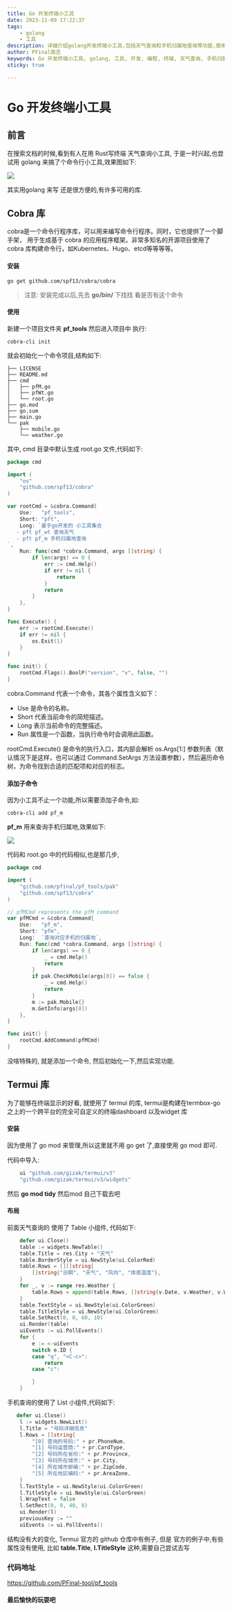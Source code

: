 ```yaml
---
title: Go 开发终端小工具
date: 2023-11-09 17:22:37
tags: 
    - golang
    - 工具
description: 详细介绍golang开发终端小工具,包括天气查询和手机归属地查询等功能,使用cobra库来开发命令行小工具。
author: PFinal南丞
keywords: Go 开发终端小工具, golang, 工具, 开发, 编程, 终端, 天气查询, 手机归属地查询, cobra库, 命令行小工具
sticky: true

---
```


# Go 开发终端小工具

## 前言

在搜索文档的时候,看到有人在用 Rust写终端 天气查询小工具, 于是一时兴起,也尝试用 golang 来搞了个命令行小工具,效果图如下:

![](https://raw.githubusercontent.com/pfinal-nc/iGallery/master/blog/202311081716928.png)

其实用golang 来写 还是很方便的,有许多可用的库.


## Cobra 库

cobra是一个命令行程序库，可以用来编写命令行程序。同时，它也提供了一个脚手架， 用于生成基于 cobra 的应用程序框架。非常多知名的开源项目使用了 cobra 库构建命令行，如Kubernetes、Hugo、etcd等等等等。

#### 安装

```shell
go get github.com/spf13/cobra/cobra
```

> 注意: 安装完成以后,先去 **go/bin/** 下找找 看是否有这个命令

#### 使用

新建一个项目文件夹 **pf_tools** 然后进入项目中 执行:

```shell
cobra-cli init
```

就会初始化一个命令项目,结构如下:

```
├── LICENSE
├── README.md
├── cmd
│   ├── pfM.go
│   ├── pfWt.go
│   └── root.go
├── go.mod
├── go.sum
├── main.go
└── pak
    ├── mobile.go
    └── weather.go
```

其中, cmd 目录中默认生成 root.go 文件,代码如下:

```go
package cmd

import (
	"os"
	"github.com/spf13/cobra"
)

var rootCmd = &cobra.Command{
	Use:   "pf_tools",
	Short: "pft",
	Long: `基于go开发的 小工具集合
   - pft pf_wt 查询天气
   - pft pf_m 手机归属地查询
`,
	Run: func(cmd *cobra.Command, args []string) {
		if len(args) == 0 {
			err := cmd.Help()
			if err != nil {
				return
			}
			return
		}
	},
}

func Execute() {
	err := rootCmd.Execute()
	if err != nil {
		os.Exit(1)
	}
}

func init() {
	rootCmd.Flags().BoolP("version", "v", false, "")
}

```

cobra.Command 代表一个命令，其各个属性含义如下：

 - Use 是命令的名称。
 - Short 代表当前命令的简短描述。
 - Long 表示当前命令的完整描述。
 - Run 属性是一个函数，当执行命令时会调用此函数。

rootCmd.Execute() 是命令的执行入口，其内部会解析 os.Args[1:] 参数列表（默认情况下是这样，也可以通过 Command.SetArgs 方法设置参数），然后遍历命令树，为命令找到合适的匹配项和对应的标志。

#### 添加子命令

因为小工具不止一个功能,所以需要添加子命令,如:

```shell
cobra-cli add pf_m
```

**pf_m** 用来查询手机归属地,效果如下:

![](https://raw.githubusercontent.com/pfinal-nc/iGallery/master/blog/202311091002314.png)

代码和 root.go 中的代码相似,也是那几步, 

```go
package cmd

import (
	"github.com/pfinal/pf_tools/pak"
	"github.com/spf13/cobra"
)

// pfMCmd represents the pfM command
var pfMCmd = &cobra.Command{
	Use:   "pf_m",
	Short: "pfm",
	Long:  `查询对应手机的归属地`,
	Run: func(cmd *cobra.Command, args []string) {
		if len(args) == 0 {
			_ = cmd.Help()
			return
		}
		if pak.CheckMobile(args[0]) == false {
			_ = cmd.Help()
			return
		}
		m := pak.Mobile{}
		m.GetInfo(args[0])
	},
}

func init() {
	rootCmd.AddCommand(pfMCmd)
}

```

没啥特殊的, 就是添加一个命令, 然后初始化一下,然后实现功能.

## Termui 库

为了能够在终端显示的好看, 就使用了 termui 的库, termui是构建在termbox-go之上的一个跨平台的完全可自定义的终端dashboard 以及widget 库

#### 安装

因为使用了 go mod 来管理,所以这里就不用 go get 了,直接使用 go mod 即可.

代码中导入:

```go
    ui "github.com/gizak/termui/v3"
	"github.com/gizak/termui/v3/widgets"
```

然后 **go mod tidy** 然后mod 自己下载去吧

#### 布局

前面天气查询的 使用了 Table 小组件, 代码如下:

```go 
    defer ui.Close()
	table := widgets.NewTable()
	table.Title = res.City + "天气"
	table.BorderStyle = ui.NewStyle(ui.ColorRed)
	table.Rows = [][]string{
		[]string{"日期", "天气", "风向", "体感温度"},
	}
	for _, v := range res.Weather {
		table.Rows = append(table.Rows, []string{v.Date, v.Weather, v.Wind, v.Temp})
	}
	table.TextStyle = ui.NewStyle(ui.ColorGreen)
	table.TitleStyle = ui.NewStyle(ui.ColorGreen)
	table.SetRect(0, 0, 60, 10)
	ui.Render(table)
	uiEvents := ui.PollEvents()
	for {
		e := <-uiEvents
		switch e.ID {
		case "q", "<C-c>":
			return
		case "c":

		}
	}
```

手机查询的使用了 List 小组件,代码如下:

```go
   defer ui.Close()
	l := widgets.NewList()
	l.Title = "号码详细信息"
	l.Rows = []string{
		"[0] 查询的号码:" + pr.PhoneNum,
		"[1] 号码运营商:" + pr.CardType,
		"[2] 号码所在省份:" + pr.Province,
		"[3] 号码所在城市:" + pr.City,
		"[4] 所在城市邮编:" + pr.ZipCode,
		"[5] 所在地区编码:" + pr.AreaZone,
	}
	l.TextStyle = ui.NewStyle(ui.ColorGreen)
	l.TitleStyle = ui.NewStyle(ui.ColorGreen)
	l.WrapText = false
	l.SetRect(0, 0, 40, 8)
	ui.Render(l)
	previousKey := ""
	uiEvents := ui.PollEvents()
```

结构没有大的变化, Termui 官方的 github 仓库中有例子, 但是 官方的例子中,有些 属性没有使用, 比如 **table.Title**, **l.TitleStyle** 这种,需要自己尝试去写


### 代码地址

https://github.com/PFinal-tool/pf_tools

#### 最后愉快的玩耍吧